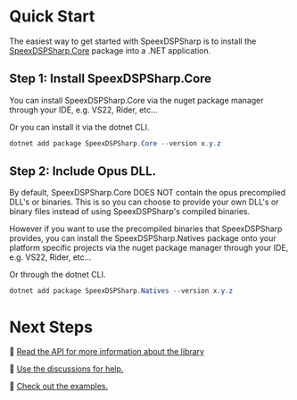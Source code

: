 ﻿# Quick Start

The easiest way to get started with SpeexDSPSharp is to install the [SpeexDSPSharp.Core](https://www.nuget.org/packages/SpeexDSPSharp.Core) package into a .NET application.

## Step 1: Install SpeexDSPSharp.Core

You can install SpeexDSPSharp.Core via the nuget package manager through your IDE, e.g. VS22, Rider, etc...

Or you can install it via the dotnet CLI.
```csharp
dotnet add package SpeexDSPSharp.Core --version x.y.z
```

## Step 2: Include Opus DLL.

By default, SpeexDSPSharp.Core DOES NOT contain the opus precompiled DLL's or binaries. This is so you can choose to provide your own DLL's or binary files instead of using SpeexDSPSharp's compiled binaries.

However if you want to use the precompiled binaries that SpeexDSPSharp provides, you can install the SpeexDSPSharp.Natives package onto your platform specific projects via the nuget package manager through your IDE, e.g. VS22, Rider, etc...

Or through the dotnet CLI.

```csharp
dotnet add package SpeexDSPSharp.Natives --version x.y.z
```

# Next Steps

📖 [Read the API for more information about the library](xref:SpeexDSPSharp.Core)

💬 [Use the discussions for help.](https://github.com/AvionBlock/SpeexDSPSharp/discussions)

📗 [Check out the examples.](../examples/Home.md)